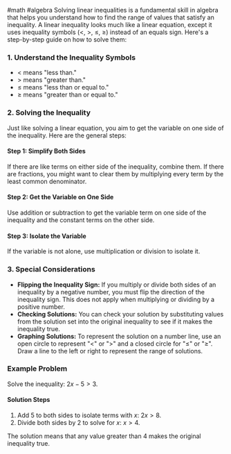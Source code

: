 #math 
#algebra
Solving linear inequalities is a fundamental skill in algebra that helps you understand how to find the range of values that satisfy an inequality. A linear inequality looks much like a linear equation, except it uses inequality symbols ($<$, $>$, $\leq$, $\geq$) instead of an equals sign. Here's a step-by-step guide on how to solve them:

### 1. Understand the Inequality Symbols
- $<$ means "less than."
- $>$ means "greater than."
- $\leq$ means "less than or equal to."
- $\geq$ means "greater than or equal to."

### 2. Solving the Inequality
Just like solving a linear equation, you aim to get the variable on one side of the inequality. Here are the general steps:

#### Step 1: Simplify Both Sides
If there are like terms on either side of the inequality, combine them. If there are fractions, you might want to clear them by multiplying every term by the least common denominator.

#### Step 2: Get the Variable on One Side
Use addition or subtraction to get the variable term on one side of the inequality and the constant terms on the other side.

#### Step 3: Isolate the Variable
If the variable is not alone, use multiplication or division to isolate it. 

### 3. Special Considerations
- **Flipping the Inequality Sign:** If you multiply or divide both sides of an inequality by a negative number, you must flip the direction of the inequality sign. This does not apply when multiplying or dividing by a positive number.
- **Checking Solutions:** You can check your solution by substituting values from the solution set into the original inequality to see if it makes the inequality true.
- **Graphing Solutions:** To represent the solution on a number line, use an open circle to represent "$<$" or "$>$" and a closed circle for "$\leq$" or "$\geq$". Draw a line to the left or right to represent the range of solutions.

### Example Problem
Solve the inequality: $2x - 5 > 3$.

#### Solution Steps
1. Add 5 to both sides to isolate terms with $x$: $2x > 8$.
2. Divide both sides by 2 to solve for $x$: $x > 4$.

The solution means that any value greater than 4 makes the original inequality true. 


